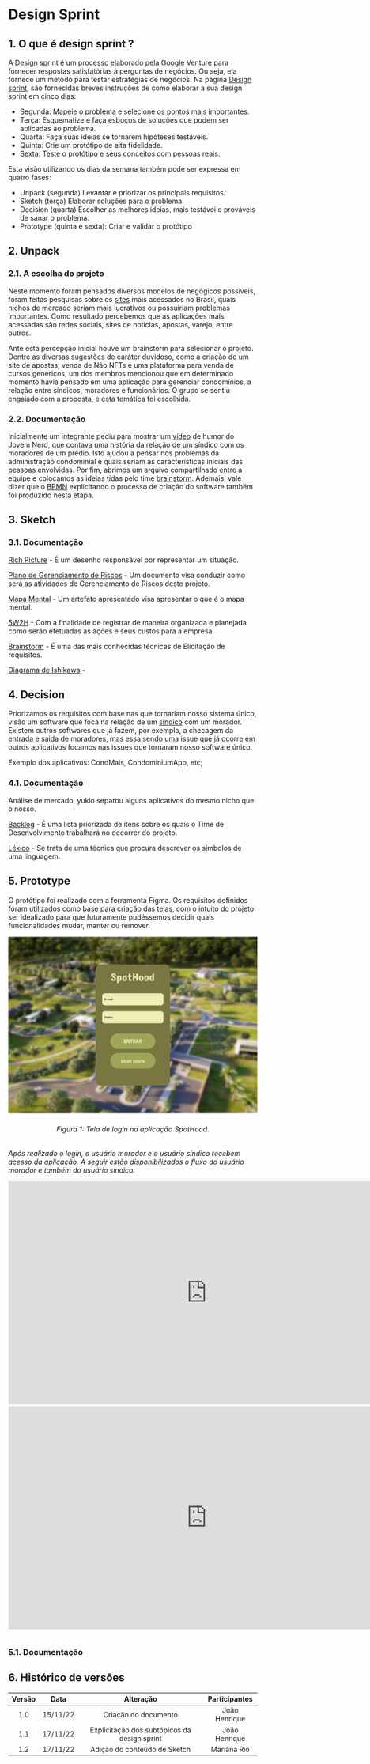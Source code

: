 # Design Sprint

## 1. O que é design sprint ?

A [Design sprint](http://www.gv.com/sprint/) é um processo elaborado pela 
[Google Venture](https://www.gv.com/) para fornecer respostas satisfatórias à perguntas de negócios.
Ou seja, ela fornece um método para testar estratégias de negócios. Na página 
[Design sprint](http://www.gv.com/sprint/), são fornecidas breves instruções de como elaborar a sua
design sprint em cinco dias:

- Segunda:
  Mapeie o problema e selecione os pontos mais importantes.
- Terça:
  Esquematize e faça esboços de soluções que podem ser aplicadas ao problema.
- Quarta:
  Faça suas ideias se tornarem hipóteses testáveis.
- Quinta:
  Crie um protótipo de alta fidelidade.
- Sexta:
  Teste o protótipo e seus conceitos com pessoas reais.

Esta visão utilizando os dias da semana também pode ser expressa em quatro
fases:

- Unpack (segunda)
  Levantar e priorizar os principais requisitos.
- Sketch (terça)
  Elaborar soluções para o problema.
- Decision (quarta)
  Escolher as melhores ideias, mais testávei e prováveis de sanar o problema.
- Prototype (quinta e sexta): 
  Criar e validar o protótipo

## 2. Unpack

### 2.1. A escolha do projeto 

Neste momento foram pensados diversos modelos de negógicos possíveis, foram feitas pesquisas
sobre os [sites](https://pt.semrush.com/blog/top-100-sites-mais-visitados/) mais acessados no Brasil,
quais nichos de mercado seriam mais lucrativos ou possuiriam problemas importantes. 
Como resultado percebemos que as aplicações mais acessadas são redes sociais, sites de notícias,
apostas, varejo, entre outros. 


Ante esta percepção inicial houve um brainstorm para selecionar
o projeto. Dentre as diversas sugestões de caráter duvidoso, como a criação de um site de apostas, venda de Não NFTs e uma plataforma para venda de cursos genéricos, um dos membros mencionou
que em determinado momento havia pensado em uma aplicação para gerenciar condomínios, a relação entre
síndicos, moradores e funcionários. O grupo se sentiu engajado com a proposta, e esta temática foi escolhida.

### 2.2. Documentação 

Inicialmente um integrante pediu para mostrar um [vídeo](https://www.youtube.com/watch?v=rRd9lghTyww&t=2s&ab_channel=JovemNerd)
de humor do Jovem Nerd, que contava uma história da relação de um síndico com os moradores de um prédio. Isto ajudou a pensar
nos problemas da administração condominial e quais seriam as características iniciais das pessoas envolvidas. Por fim, abrimos
um arquivo compartilhado entre a equipe e colocamos as ideias tidas pelo time [brainstorm](1.1.5.Brainstorm.md).
Ademais, vale dizer que o [BPMN](../assets/diagram.png) explicitando o processo de criação do software também foi produzido nesta
etapa.

## 3. Sketch

### 3.1. Documentação 
[Rich Picture](https://unbarqdsw2022-2.github.io/2022.2_G3/#/Base/1.1.1.RichPicture) - É um desenho responsável por representar um situação.


[Plano de Gerenciamento de Riscos](https://unbarqdsw2022-2.github.io/2022.2_G3/#/Base/1.1.2.PlanoDeRiscos) - Um documento visa conduzir como será as atividades de Gerenciamento de Riscos deste projeto.


[Mapa Mental](https://unbarqdsw2022-2.github.io/2022.2_G3/#/Base/1.1.3.MapaMental) - Um artefato apresentado visa apresentar o que é o mapa mental.

[5W2H](https://unbarqdsw2022-2.github.io/2022.2_G3/#/Base/1.1.4.5w2h) - Com a finalidade de registrar de maneira organizada e planejada como serão efetuadas as ações e seus custos para a empresa.

[Brainstorm](https://unbarqdsw2022-2.github.io/2022.2_G3/#/Base/1.1.5.Brainstorm) - É uma das mais conhecidas técnicas de Elicitação de requisitos.

[Diagrama de Ishikawa](https://unbarqdsw2022-2.github.io/2022.2_G3/#/Base/1.1.6.Ishikawa) - 

## 4. Decision

Priorizamos os requisitos com base nas que tornariam nosso sistema único, visão um software que foca na relação de um [síndico](https://unbarqdsw2022-2.github.io/2022.2_G3/#/Base/1.1.8.GlossarioLexico?id=_34-s%c3%adndico) com um morador.
Existem outros softwares que já fazem, por exemplo, a checagem da entrada e saida de moradores, mas essa sendo uma issue que já ocorre em outros aplicativos focamos nas issues que tornaram nosso software único.


Exemplo dos aplicativos: CondMais, CondominiumApp, etc;


### 4.1. Documentação 
Análise de mercado, yukio separou alguns aplicativos do mesmo nicho que o nosso.

[Backlog](http://localhost:3000/#/Base/1.1.9.Backlog) - É uma lista priorizada de itens sobre os quais o Time de Desenvolvimento trabalhará no decorrer do projeto.

[Léxico](http://localhost:3000/#/Base/1.1.8.GlossarioLexico) - Se trata de uma técnica que procura descrever os símbolos de uma linguagem.

## 5. Prototype

O protótipo foi realizado com a ferramenta Figma. Os requisitos definidos foram utilizados como base para criação das telas, com o intuito do projeto ser idealizado para que futuramente pudéssemos decidir quais funcionalidades mudar, manter ou remover.

![image](../assets/prototype/login.png)
<h6 align='center'>Figura 1: Tela de login na aplicação SpotHood.<h6/>

Após realizado o login, o usuário morador e o usuário síndico recebem acesso da aplicação. A seguir estão disponibilizados o fluxo do usuário morador e também do usuário síndico.

<iframe style="border: 1px solid rgba(0, 0, 0, 0.1);" width="800" height="450" src="https://www.figma.com/embed?embed_host=share&url=https%3A%2F%2Fwww.figma.com%2Fproto%2F6i9tVHd97dRlAt7YGt10NP%2FUntitled%3Fnode-id%3D4%253A50%26scaling%3Dscale-down%26page-id%3D1%253A17%26starting-point-node-id%3D4%253A50" allowfullscreen></iframe>

<iframe style="border: 1px solid rgba(0, 0, 0, 0.1);" width="800" height="450" src="https://www.figma.com/embed?embed_host=share&url=https%3A%2F%2Fwww.figma.com%2Fproto%2F6i9tVHd97dRlAt7YGt10NP%2FUntitled%3Fembed_host%3Dshare%26kind%3D%26node-id%3D4%253A533%26page-id%3D4%253A391%26scaling%3Dscale-down%26starting-point-node-id%3D4%253A533" allowfullscreen></iframe>

### 5.1. Documentação 


## 6. Histórico de versões

| Versão  |   Data   |                   Alteração                    | Participantes |
| :-----: | :------: | :--------------------------------------------: | :---------: |
|   1.0   | 15/11/22 |              Criação do documento              | João Henrique |
|   1.1   | 17/11/22 |  Explicitação dos subtópicos da design sprint  | João Henrique |
|   1.2   | 17/11/22 |  Adição do conteúdo de Sketch  | Mariana Rio |

